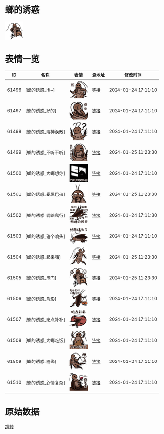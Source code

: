 # 螂的诱惑

<img src="./cover.png" height="60" alt="cover" />

# 表情一览

|ID|名称|表情|源地址|修改时间|
|----|----|----|----|----|
|61496|[螂的诱惑_Hi~]|<img src="./pic/061496_%5B螂的诱惑_Hi~%5D.png" height="60" alt="Hi~"/>|[链接](https://i0.hdslb.com/bfs/garb/82d8281ecde4f0e7ca85c926dd77dbcd756d52f4.png)|2024-01-24 17:11:10|
|61497|[螂的诱惑_好的]|<img src="./pic/061497_%5B螂的诱惑_好的%5D.png" height="60" alt="好的"/>|[链接](https://i0.hdslb.com/bfs/garb/c1592e4b7229213c4ba0ff700de9ad586ea07de1.png)|2024-01-24 17:11:10|
|61498|[螂的诱惑_精神涣散]|<img src="./pic/061498_%5B螂的诱惑_精神涣散%5D.png" height="60" alt="精神涣散"/>|[链接](https://i0.hdslb.com/bfs/garb/a772f8ad44a3590107743881a18d261947034bd2.png)|2024-01-24 17:11:10|
|61499|[螂的诱惑_不听不听]|<img src="./pic/061499_%5B螂的诱惑_不听不听%5D.png" height="60" alt="不听不听"/>|[链接](https://i0.hdslb.com/bfs/garb/758c379cbe964dd6f3f702dd61a951ac2d8bd94d.png)|2024-01-25 11:23:30|
|61500|[螂的诱惑_大螂想你]|<img src="./pic/061500_%5B螂的诱惑_大螂想你%5D.png" height="60" alt="大螂想你"/>|[链接](https://i0.hdslb.com/bfs/garb/823c250cbfb21da7a699ca4c5f8736ccc0f083d5.png)|2024-01-24 17:11:10|
|61501|[螂的诱惑_委屈巴拉]|<img src="./pic/061501_%5B螂的诱惑_委屈巴拉%5D.png" height="60" alt="委屈巴拉"/>|[链接](https://i0.hdslb.com/bfs/garb/2eda18e60e0f659c7768db3282bf8534a6434993.png)|2024-01-25 11:23:30|
|61502|[螂的诱惑_阴暗爬行]|<img src="./pic/061502_%5B螂的诱惑_阴暗爬行%5D.png" height="60" alt="阴暗爬行"/>|[链接](https://i0.hdslb.com/bfs/garb/6a7c19a3f377807563d05c00e161e4abba58bfd5.png)|2024-01-24 17:11:30|
|61503|[螂的诱惑_磕个响头]|<img src="./pic/061503_%5B螂的诱惑_磕个响头%5D.png" height="60" alt="磕个响头"/>|[链接](https://i0.hdslb.com/bfs/garb/5e4af2201f41b06b92178774a3829006f1042948.png)|2024-01-24 17:11:10|
|61504|[螂的诱惑_起来嗨]|<img src="./pic/061504_%5B螂的诱惑_起来嗨%5D.png" height="60" alt="起来嗨"/>|[链接](https://i0.hdslb.com/bfs/garb/4f19eb422e40f221ffa550ea35ba4fabc93192f3.png)|2024-01-25 11:23:30|
|61505|[螂的诱惑_串门]|<img src="./pic/061505_%5B螂的诱惑_串门%5D.png" height="60" alt="串门"/>|[链接](https://i0.hdslb.com/bfs/garb/14e6541a2688d2cdd045d5da36484dc4277cb058.png)|2024-01-25 11:23:30|
|61506|[螂的诱惑_背影]|<img src="./pic/061506_%5B螂的诱惑_背影%5D.png" height="60" alt="背影"/>|[链接](https://i0.hdslb.com/bfs/garb/adf4ddc9891e19fd8abe3c3ccb550983b1b06c91.png)|2024-01-24 17:11:10|
|61507|[螂的诱惑_吃点补补]|<img src="./pic/061507_%5B螂的诱惑_吃点补补%5D.png" height="60" alt="吃点补补"/>|[链接](https://i0.hdslb.com/bfs/garb/09505ac16ea1afa00955e8e68314bc4c38774e1b.png)|2024-01-24 17:11:10|
|61508|[螂的诱惑_大螂吃饭]|<img src="./pic/061508_%5B螂的诱惑_大螂吃饭%5D.png" height="60" alt="大螂吃饭"/>|[链接](https://i0.hdslb.com/bfs/garb/af4cbdbf08e9d0383d722331867a721b58346480.png)|2024-01-24 17:11:10|
|61509|[螂的诱惑_随缘]|<img src="./pic/061509_%5B螂的诱惑_随缘%5D.png" height="60" alt="随缘"/>|[链接](https://i0.hdslb.com/bfs/garb/dae8580d2e66e8c7f45551aceeac53dc401839ca.png)|2024-01-24 17:11:10|
|61510|[螂的诱惑_心情复杂]|<img src="./pic/061510_%5B螂的诱惑_心情复杂%5D.png" height="60" alt="心情复杂"/>|[链接](https://i0.hdslb.com/bfs/garb/d92970fef2aca21f17f28301610266054c0d4c8c.png)|2024-01-24 17:11:10|

# 原始数据

[跳转](./raw.json)

